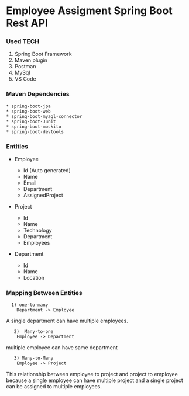 # Employee Assigment Spring Boot Rest API

### Used TECH

1) Spring Boot Framework
2) Maven plugin
3) Postman
4) MySql
5) VS Code

### Maven Dependencies

    * spring-boot-jpa
    * spring-boot-web
    * spring-boot-myaql-connector
    * spring-boot-Junit
    * spring-boot-mockito
    * spring-boot-devtools

### Entities


* Employee 
    * Id (Auto generated)
    * Name
    * Email
    * Department
    * AssignedProject

* Project
    * Id
    * Name
    * Technology
    * Department
    * Employees

* Department
    * Id
    * Name
    * Location


### Mapping Between Entities


      1) one-to-many
        Department -> Employee 
A single department can have multiple employees.
      
       2)  Many-to-one 
        Employee -> Department
multiple employee can have same department 
 
       3) Many-to-Many
        Employee -> Project
This relationship between employee to project and project to employee because a single employee can have multiple project and a single project can be assigned to multiple employees.

